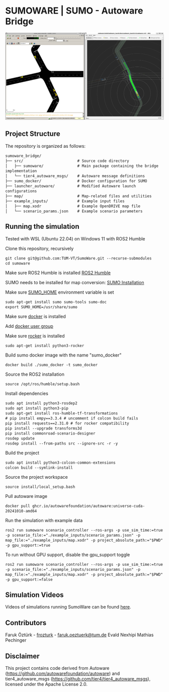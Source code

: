 # SUMOWARE | SUMO - Autoware Bridge

![screenshot](sumoware.png)

## Project Structure

The repository is organized as follows:

```
sumoware_bridge/
├── src/                        # Source code directory
│   ├── sumoware/               # Main package containing the bridge implementation
│   └── tier4_autoware_msgs/    # Autoware message definitions
├── sumo_docker/                # Docker configuration for SUMO
├── launcher_autoware/          # Modified Autoware launch configurations
├── map/                        # Map-related files and utilities
├── example_inputs/             # Example input files
│   ├── map.xodr                # Example OpenDRIVE map file
│   └── scenario_params.json    # Example scenario parameters
```

## Running the simulation

Tested with WSL (Ubuntu 22.04) on Windows 11 with ROS2 Humble

Clone this repository, recursively
```
git clone git@github.com:TUM-VT/SumoWare.git --recurse-submodules
cd sumoware
```

Make sure ROS2 Humble is installed [ROS2 Humble](https://docs.ros.org/en/humble/index.html)

SUMO needs to be installed for map conversion: [SUMO Installation](https://sumo.dlr.de/docs/Installing/index.html)

Make sure [SUMO_HOME](https://sumo.dlr.de/docs/Basics/Basic_Computer_Skills.html#linux) environment variable is set

```
sudo apt-get install sumo sumo-tools sumo-doc
export SUMO_HOME=/usr/share/sumo
```

Make sure [docker](https://docs.docker.com/engine/install/ubuntu/) is installed

Add [docker user group](https://docs.docker.com/engine/install/linux-postinstall/)

Make sure [rocker](https://github.com/osrf/rocker) is installed
```
sudo apt-get install python3-rocker
```

Build sumo docker image with the name "sumo_docker"
```
docker build ./sumo_docker -t sumo_docker
```

Source the ROS2 installation
```
source /opt/ros/humble/setup.bash
```

Install dependencies
```
sudo apt install python3-rosdep2
sudo apt install python3-pip
sudo apt-get install ros-humble-tf-transformations
# pip install empy==3.3.4 # uncomment if colcon build fails
pip install requests==2.31.0 # for rocker compatibility
pip install --upgrade transforms3d
pip install commonroad-scenario-designer
rosdep update
rosdep install --from-paths src --ignore-src -r -y
```

Build the project
```
sudo apt install python3-colcon-common-extensions
colcon build --symlink-install
```

Source the project workspace
```
source install/local_setup.bash
```

Pull autoware image
```
docker pull ghcr.io/autowarefoundation/autoware:universe-cuda-20241010-amd64
```

Run the simulation with example data
```
ros2 run sumoware scenario_controller --ros-args -p use_sim_time:=true -p scenario_file:="./example_inputs/scenario_params.json" -p map_file:="./example_inputs/map.xodr" -p project_absolute_path:="$PWD" -p gpu_support:=true
```

To run without GPU support, disable the gpu_support toggle
```
ros2 run sumoware scenario_controller --ros-args -p use_sim_time:=true -p scenario_file:="./example_inputs/scenario_params.json" -p map_file:="./example_inputs/map.xodr" -p project_absolute_path:="$PWD" -p gpu_support:=false
```

## Simulation Videos
Videos of simulations running SumoWare can be found [here](https://tinyurl.com/53fb278x).

## Contributors
Faruk Öztürk - [frozturk](https://github.com/frozturk) - [faruk.oeztuerk@tum.de](mailto:faruk.oeztuerk@tum.de)
Evald Nexhipi 
Mathias Pechinger

## Disclaimer
This project contains code derived from Autoware (https://github.com/autowarefoundation/autoware) and tier4_autoware_msgs (https://github.com/tier4/tier4_autoware_msgs), licensed under the Apache License 2.0.
